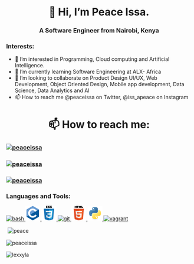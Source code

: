 <h1 align="center">👋 Hi, I’m Peace Issa.
  
<h3 align="center">A Software Engineer from Nairobi, Kenya</h3>

<h3 align="left">Interests:</h3>

- 👀 I’m interested in Programming, Cloud computing and Artificial Intelligence.
- 🌱 I’m currently learning Software Engineering at ALX- Africa
- 💞️ I’m looking to collaborate on Product Design UI/UX, Web Development, Object Oriented Design, Mobile app development, Data Science, Data Analytics and AI
- 📫 How to reach me @peaceissa on Twitter, @iss_apeace on Instagram


  
<h1 align="center">📫 How to reach me:</h3>
<p align="left">
<h3 align="left"><a href="https://www.linkedin.com/in/peace-issa-7a9182234/" target="blank"><img align="center" src="https://raw.githubusercontent.com/rahuldkjain/github-profile-readme-generator/master/src/images/icons/Social/linked-in-alt.svg" alt="peaceissa" height="30" width="40" /></a>  <h3 align="left"><a href="https://www.twitter.com/peaceissa" target="blank"><img align="center" src="https://raw.githubusercontent.com/rahuldkjain/github-profile-readme-generator/master/src/images/icons/Social/twitter.svg" alt="peaceissa" height="30" width="40" /></a>
<h3 align="left">
<a href="https://www.instagram.com/iss_apeace/" target="blank"><img align="center" src="https://raw.githubusercontent.com/rahuldkjain/github-profile-readme-generator/master/src/images/icons/Social/instagram.svg" alt="peaceissa" height="30" width="40" /></a>

<h3 align="left">Languages and Tools:</h3>

<p align="left"> <a href="https://www.gnu.org/software/bash/" target="_blank" rel="noreferrer"> 
  <img src="https://www.vectorlogo.zone/logos/gnu_bash/gnu_bash-icon.svg" alt="bash" width="40" height="40"/> 
  </a> <a href="https://www.cprogramming.com/" target="_blank" rel="noreferrer"> 
  <img src="https://raw.githubusercontent.com/devicons/devicon/master/icons/c/c-original.svg" alt="c" width="40" height="40"/> </a>
  <a href="https://www.w3schools.com/css/" target="_blank" rel="noreferrer">
  <img src="https://raw.githubusercontent.com/devicons/devicon/master/icons/css3/css3-original-wordmark.svg" alt="css3" width="40" height="40"/> </a> 
  <a href="https://git-scm.com/" target="_blank" rel="noreferrer"> 
  <img src="https://www.vectorlogo.zone/logos/git-scm/git-scm-icon.svg" alt="git" width="40" height="40"/> </a> 
  <a href="https://www.w3.org/html/" target="_blank" rel="noreferrer"> 
  <img src="https://raw.githubusercontent.com/devicons/devicon/master/icons/html5/html5-original-wordmark.svg" alt="html5" width="40" height="40"/> </a>
  <a href="https://www.python.org" target="_blank" rel="noreferrer"> 
  <img src="https://raw.githubusercontent.com/devicons/devicon/master/icons/python/python-original.svg" alt="python" width="40" height="40"/> </a> 
  <a href="https://www.vagrantup.com/" target="_blank" rel="noreferrer">
  <img src="https://www.vectorlogo.zone/logos/vagrantup/vagrantup-icon.svg" alt="vagrant" width="40" height="40"/> </a> 
  </p>
  
<p>&nbsp;<img align="center" src="https://github-readme-stats.vercel.app/api?username=peaceissa&show_icons=true&locale=en" alt="peace" /></p>



<p><img align="center" src="https://github-readme-streak-stats.herokuapp.com/?user=peaceissa&" alt="peaceissa" /></p>
  
<p><img align="center" src="https://github-readme-stats.vercel.app/api/top-langs?username=peaceissa&show_icons=true&locale=en&layout=compact" alt="lexxyla" /></p>
<!---
peaceissa/peaceissa is a ✨ special ✨ repository because its `README.md` (this file) appears on your GitHub profile.
You can click the Preview link to take a look at your changes.
--->
